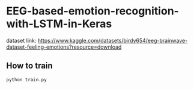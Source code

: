 # EEG-based-emotion-recognition-with-LSTM-in-Keras

dataset link: https://www.kaggle.com/datasets/birdy654/eeg-brainwave-dataset-feeling-emotions?resource=download

<h2>How to train</h2>

```
python train.py
```
